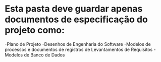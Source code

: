 # Esta pasta deve guardar apenas documentos de especificação do projeto como:
-Plano de Projeto
-Desenhos de Engenharia do Software
-Modelos de processos e documentos de registros de Levantamentos de Requisitos
-Modelos de Banco de Dados
